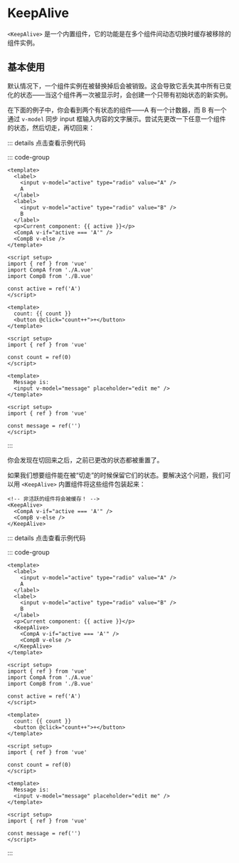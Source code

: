 <script setup>
  import NormalDemo  from './keep-alive-demos/normal-demo/index.vue'
  import KeepAliveDemo  from './keep-alive-demos/keep-alive-demo/index.vue'
</script>

# KeepAlive

`<KeepAlive>` 是一个内置组件，它的功能是在多个组件间动态切换时缓存被移除的组件实例。

## 基本使用

默认情况下，一个组件实例在被替换掉后会被销毁。这会导致它丢失其中所有已变化的状态——当这个组件再一次被显示时，会创建一个只带有初始状态的新实例。

在下面的例子中，你会看到两个有状态的组件——A 有一个计数器，而 B 有一个通过 `v-model` 同步 input 框输入内容的文字展示。尝试先更改一下任意一个组件的状态，然后切走，再切回来：

<NormalDemo />

::: details 点击查看示例代码

::: code-group

```vue [App.vue]
<template>
  <label>
    <input v-model="active" type="radio" value="A" />
    A
  </label>
  <label>
    <input v-model="active" type="radio" value="B" />
    B
  </label>
  <p>Current component: {{ active }}</p>
  <CompA v-if="active === 'A'" />
  <CompB v-else />
</template>

<script setup>
import { ref } from 'vue'
import CompA from './A.vue'
import CompB from './B.vue'

const active = ref('A')
</script>
```

```vue [A.vue]
<template>
  count: {{ count }}
  <button @click="count++">+</button>
</template>

<script setup>
import { ref } from 'vue'

const count = ref(0)
</script>
```

```vue [B.vue]
<template>
  Message is:
  <input v-model="message" placeholder="edit me" />
</template>

<script setup>
import { ref } from 'vue'

const message = ref('')
</script>
```

:::

你会发现在切回来之后，之前已更改的状态都被重置了。

如果我们想要组件能在被“切走”的时候保留它们的状态。要解决这个问题，我们可以用 `<KeepAlive>` 内置组件将这些组件包装起来：

```vue-html
<!-- 非活跃的组件将会被缓存！ -->
<KeepAlive>
  <CompA v-if="active === 'A'" />
  <CompB v-else />
</KeepAlive>
```

<KeepAliveDemo />

::: details 点击查看示例代码

::: code-group

```vue [App.vue]
<template>
  <label>
    <input v-model="active" type="radio" value="A" />
    A
  </label>
  <label>
    <input v-model="active" type="radio" value="B" />
    B
  </label>
  <p>Current component: {{ active }}</p>
  <KeepAlive>
    <CompA v-if="active === 'A'" />
    <CompB v-else />
  </KeepAlive>
</template>

<script setup>
import { ref } from 'vue'
import CompA from './A.vue'
import CompB from './B.vue'

const active = ref('A')
</script>
```

```vue [A.vue]
<template>
  count: {{ count }}
  <button @click="count++">+</button>
</template>

<script setup>
import { ref } from 'vue'

const count = ref(0)
</script>
```

```vue [B.vue]
<template>
  Message is:
  <input v-model="message" placeholder="edit me" />
</template>

<script setup>
import { ref } from 'vue'

const message = ref('')
</script>
```

:::
